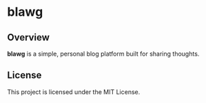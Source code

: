 # blawg

## Overview

**blawg** is a simple, personal blog platform built for sharing thoughts.

## License

This project is licensed under the MIT License.
